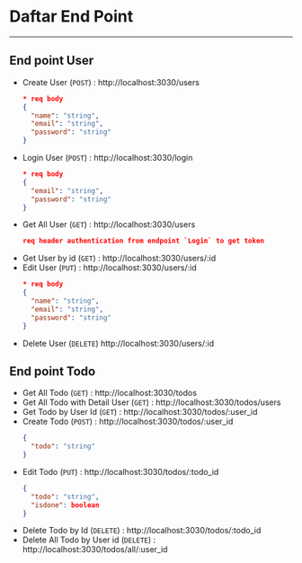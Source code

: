# Daftar End Point

---

## End point User

- Create User (`POST`) : http://localhost:3030/users
  ```json
  * req body
  {
    "name": "string",
    "email": "string",
    "password": "string"
  }
  ```
- Login User (`POST`) : http://localhost:3030/login
  ```json
  * req body
  {
    "email": "string",
    "password": "string"
  }
  ```
- Get All User (`GET`) : http://localhost:3030/users
  ```json
  req header authentication from endpoint `Login` to get token
  ```
- Get User by id (`GET`) : http://localhost:3030/users/:id
- Edit User (`PUT`) : http://localhost:3030/users/:id
  ```json
  * req body
  {
    "name": "string",
    "email": "string",
    "password": "string"
  }
  ```
- Delete User (`DELETE`) http://localhost:3030/users/:id

## End point Todo

- Get All Todo (`GET`) : http://localhost:3030/todos
- Get All Todo with Detail User (`GET`) : http://localhost:3030/todos/users
- Get Todo by User Id (`GET`) : http://localhost:3030/todos/:user_id
- Create Todo (`POST`) : http://localhost:3030/todos/:user_id
  ```json
  {
    "todo": "string"
  }
  ```
- Edit Todo (`PUT`) : http://localhost:3030/todos/:todo_id
  ```json
  {
    "todo": "string",
    "isdone": boolean
  }
  ```
- Delete Todo by Id (`DELETE`) : http://localhost:3030/todos/:todo_id
- Delete All Todo by User id (`DELETE`) : http://localhost:3030/todos/all/:user_id
